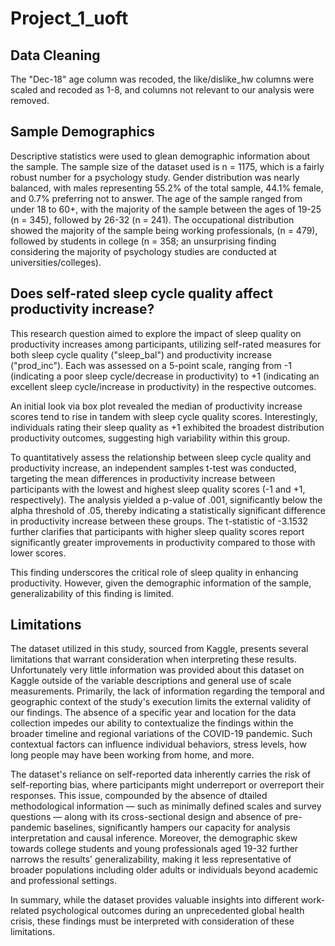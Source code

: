 # Project_1_uoft

## Data Cleaning
The "Dec-18" age column was recoded, the like/dislike_hw columns were scaled and recoded as 1-8, and columns not relevant to our analysis were removed.

## Sample Demographics
Descriptive statistics were used to glean demographic information about the sample. The sample size of the dataset used is n = 1175, which is a fairly robust number for a psychology study. Gender distribution was nearly balanced, with males representing 55.2% of the total sample, 44.1% female, and 0.7% preferring not to answer. The age of the sample ranged from under 18 to 60+, with the majority of the sample between the ages of 19-25 (n = 345), followed by 26-32 (n = 241). The occupational distribution showed the majority of the sample being working professionals, (n = 479), followed by students in college (n = 358; an unsurprising finding considering the majority of psychology studies are conducted at universities/colleges).

## Does self-rated sleep cycle quality affect productivity increase?
This research question aimed to explore the impact of sleep quality on productivity increases among participants, utilizing self-rated measures for both sleep cycle quality ("sleep_bal") and productivity increase ("prod_inc"). Each was assessed on a 5-point scale, ranging from -1 (indicating a poor sleep cycle/decrease in productivity) to +1 (indicating an excellent sleep cycle/increase in productivity) in the respective outcomes.

An initial look via box plot revealed the median of productivity increase scores tend to rise in tandem with sleep cycle quality scores. Interestingly, individuals rating their sleep quality as +1 exhibited the broadest distribution productivity outcomes, suggesting high variability within this group. 

To quantitatively assess the relationship between sleep cycle quality and productivity increase, an independent samples t-test was conducted, targeting the mean differences in productivity increase between participants with the lowest and highest sleep quality scores (-1 and +1, respectively). The analysis yielded a p-value of .001, significantly below the alpha threshold of .05, thereby indicating a statistically significant difference in productivity increase between these groups. The t-statistic of -3.1532 further clarifies that participants with higher sleep quality scores report significantly greater improvements in productivity compared to those with lower scores.

This finding underscores the critical role of sleep quality in enhancing productivity. However, given the demographic information of the sample, generalizability of this finding is limited.

## Limitations
The dataset utilized in this study, sourced from Kaggle, presents several limitations that warrant consideration when interpreting these results. Unfortunately very little information was provided about this dataset on Kaggle outside of the variable descriptions and general use of scale measurements. Primarily, the lack of information regarding the temporal and geographic context of the study's execution limits the external validity of our findings. The absence of a specific year and location for the data collection impedes our ability to contextualize the findings within the broader timeline and regional variations of the COVID-19 pandemic. Such contextual factors can influence individual behaviors, stress levels, how long people may have been working from home, and more.

The dataset's reliance on self-reported data inherently carries the risk of self-reporting bias, where participants might underreport or overreport their responses. This issue, compounded by the absence of dtailed methodological information — such as minimally defined scales and survey questions — along with its cross-sectional design and absence of pre-pandemic baselines, significantly hampers our capacity for analysis interpretation and causal inference. Moreover, the demographic skew towards college students and young professionals aged 19-32 further narrows the results' generalizability, making it less representative of broader populations including older adults or individuals beyond academic and professional settings.

In summary, while the dataset provides valuable insights into different work-related psychological outcomes during an unprecedented global health crisis, these findings must be interpreted with consideration of these limitations. 

